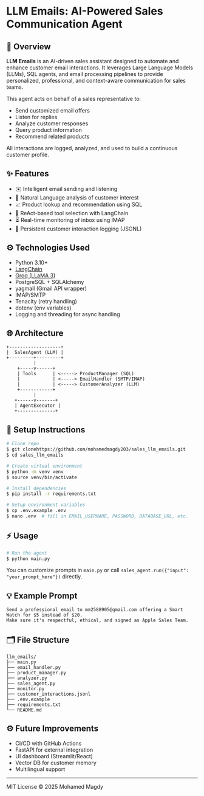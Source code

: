 # LLM Emails: AI-Powered Sales Communication Agent

## 🚀 Overview

**LLM Emails** is an AI-driven sales assistant designed to automate and enhance customer email interactions. It leverages Large Language Models (LLMs), SQL agents, and email processing pipelines to provide personalized, professional, and context-aware communication for sales teams.

This agent acts on behalf of a sales representative to:

* Send customized email offers
* Listen for replies
* Analyze customer responses
* Query product information
* Recommend related products

All interactions are logged, analyzed, and used to build a continuous customer profile.

## ✨ Features

* ✉️ Intelligent email sending and listening
* 🤔 Natural Language analysis of customer interest
* 📈 Product lookup and recommendation using SQL
* 🤖 ReAct-based tool selection with LangChain
* ⏳ Real-time monitoring of inbox using IMAP
* 📅 Persistent customer interaction logging (JSONL)

## ⚙️ Technologies Used

* Python 3.10+
* [LangChain](https://www.langchain.com/)
* [Groq (LLaMA 3)](https://groq.com/)
* PostgreSQL + SQLAlchemy
* yagmail (Gmail API wrapper)
* IMAP/SMTP
* Tenacity (retry handling)
* dotenv (env variables)
* Logging and threading for async handling

## 🌐 Architecture

```text
+-------------------+
|  SalesAgent (LLM) |
+---------+---------+
          |
    +-----v------+
    | Tools      | <-----> ProductManager (SQL)
    |            | <-----> EmailHandler (SMTP/IMAP)
    |            | <-----> CustomerAnalyzer (LLM)
    +------------+
          |
   +------v-------+
   | AgentExecutor |
   +--------------+
```

## 🚧 Setup Instructions

```bash
# Clone repo
$ git clonehttps://github.com/mohamedmagdy203/sales_llm_emails.git
$ cd sales_llm_emails

# Create virtual environment
$ python -m venv venv
$ source venv/bin/activate

# Install dependencies
$ pip install -r requirements.txt

# Setup environment variables
$ cp .env.example .env
$ nano .env  # fill in EMAIL_USERNAME, PASSWORD, DATABASE_URL, etc.
```

## ⚡ Usage

```bash
# Run the agent
$ python main.py
```

You can customize prompts in `main.py` or call `sales_agent.run({"input": "your_prompt_here"})` directly.

## 💡 Example Prompt

```text
Send a professional email to mm2588905@gmail.com offering a Smart Watch for $5 instead of $20.
Make sure it's respectful, ethical, and signed as Apple Sales Team.
```

## 🗂️ File Structure

```
llm_emails/
├── main.py
├── email_handler.py
├── product_manager.py
├── analyzer.py
├── sales_agent.py
├── monitor.py
├── customer_interactions.jsonl
├── .env.example
├── requirements.txt
└── README.md
```

## ⚙️ Future Improvements

* CI/CD with GitHub Actions
* FastAPI for external integration
* UI dashboard (Streamlit/React)
* Vector DB for customer memory
* Multilingual support

---

MIT License © 2025 Mohamed Magdy
